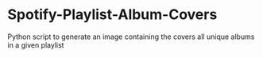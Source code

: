 # Spotify-Playlist-Album-Covers
Python script to generate an image containing the covers all unique albums in a given playlist
